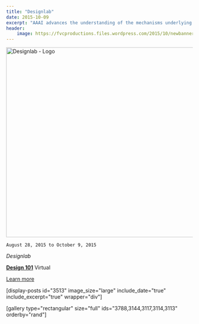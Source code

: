 ```yaml
---
title: "Designlab"
date: 2015-10-09
excerpt: "AAAI advances the understanding of the mechanisms underlying thought and intelligent behavior and their embodiment in machines."
header:
    image: https://fvcproductions.files.wordpress.com/2015/10/newbanners.jpg
---
```


<img class="size-full wp-image-3451" src="https://fvcproductions.files.wordpress.com/2015/11/designlab.png" alt="Designlab - Logo" width="512" height="512" />

<code>August 28, 2015 to October 9, 2015</code>

<em>Designlab</em>

<strong><a title="Design 101" href="http://trydesignlab.com" target="_blank">Design 101</a></strong>
Virtual

<a href="http://fvcproductions.com/2015/10/21/my-designlab-experience/" target="_blank">Learn more</a>

[display-posts id="3513" image_size="large" include_date="true" include_excerpt="true" wrapper="div"]

[gallery type="rectangular" size="full" ids="3788,3144,3117,3114,3113" orderby="rand"]